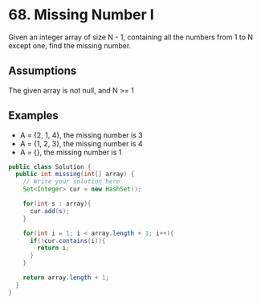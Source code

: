 # 68. Missing Number I

Given an integer array of size N - 1, containing all the numbers from 1 to N except one, find the missing number.

## Assumptions
The given array is not null, and N >= 1

## Examples
+ A = {2, 1, 4}, the missing number is 3
+ A = {1, 2, 3}, the missing number is 4
+ A = {}, the missing number is 1

```java
public class Solution {
  public int missing(int[] array) {
    // Write your solution here
    Set<Integer> cur = new HashSet();

    for(int s : array){
      cur.add(s);
    }

    for(int i = 1; i < array.length + 1; i++){
      if(!cur.contains(i)){
        return i;
      }
    }

    return array.length + 1;
  }
}
